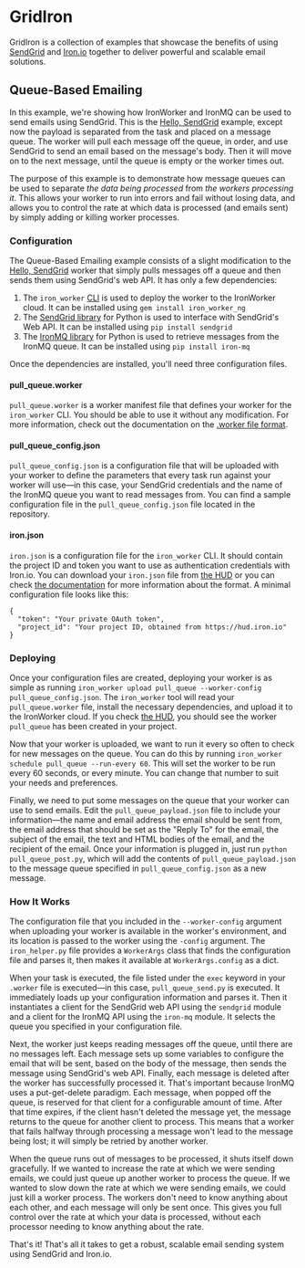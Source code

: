 # GridIron

GridIron is a collection of examples that showcase the benefits of using [SendGrid](http://www.sendgrid.com) and [Iron.io](http://www.iron.io) together to deliver powerful and scalable email solutions.

## Queue-Based Emailing

In this example, we're showing how IronWorker and IronMQ can be used to send emails using SendGrid. This is the [Hello, SendGrid](../simple_send) example, except now the payload is separated from the task and placed on a message queue. The worker will pull each message off the queue, in order, and use SendGrid to send an email based on the message's body. Then it will move on to the next message, until the queue is empty or the worker times out.

The purpose of this example is to demonstrate how message queues can be used to separate _the data being processed_ from _the workers processing it_. This allows your worker to run into errors and fail without losing data, and allows you to control the rate at which data is processed (and emails sent) by simply adding or killing worker processes.

### Configuration

The Queue-Based Emailing example consists of a slight modification to the [Hello, SendGrid](../simple_send) worker that simply pulls messages off a queue and then sends them using SendGrid's web API. It has only a few dependencies:

1. The `iron_worker` [CLI](http://dev.iron.io/worker/reference/cli/) is used to deploy the worker to the IronWorker cloud. It can be installed using `gem install iron_worker_ng`
2. The [SendGrid library](http://pypi.python.org/pypi/sendgrid) for Python is used to interface with SendGrid's Web API. It can be installed using `pip install sendgrid`
3. The [IronMQ library](http://pypi.python.org/pypi/iron-mq) for Python is used to retrieve messages from the IronMQ queue. It can be installed using `pip install iron-mq`

Once the dependencies are installed, you'll need three configuration files.

#### pull_queue.worker

`pull_queue.worker` is a worker manifest file that defines your worker for the `iron_worker` CLI. You should be able to use it without any modification. For more information, check out the documentation on the [.worker file format](http://dev.iron.io/worker/reference/dotworker).

#### pull_queue_config.json

`pull_queue_config.json` is a configuration file that will be uploaded with your worker to define the parameters that every task run against your worker will use&mdash;in this case, your SendGrid credentials and the name of the IronMQ queue you want to read messages from. You can find a sample configuration file in the `pull_queue_config.json` file located in the repository.

#### iron.json

`iron.json` is a configuration file for the `iron_worker` CLI. It should contain the project ID and token you want to use as authentication credentials with Iron.io. You can download your `iron.json` file from [the HUD](https://hud.iron.io) or you can check [the documentation](http://dev.iron.io/worker/reference/configuration) for more information about the format. A minimal configuration file looks like this:

	{
	  "token": "Your private OAuth token",
	  "project_id": "Your project ID, obtained from https://hud.iron.io"
	}

### Deploying

Once your configuration files are created, deploying your worker is as simple as running `iron_worker upload pull_queue --worker-config pull_queue_config.json`. The `iron_worker` tool will read your `pull_queue.worker` file, install the necessary dependencies, and upload it to the IronWorker cloud. If you check [the HUD](https://hud.iron.io), you should see the worker `pull_queue` has been created in your project.

Now that your worker is uploaded, we want to run it every so often to check for new messages on the queue. You can do this by running `iron_worker schedule pull_queue --run-every 60`. This will set the worker to be run every 60 seconds, or every minute. You can change that number to suit your needs and preferences.

Finally, we need to put some messages on the queue that your worker can use to send emails. Edit the `pull_queue_payload.json` file to include your information&mdash;the name and email address the email should be sent from, the email address that should be set as the "Reply To" for the email, the subject of the email, the text and HTML bodies of the email, and the recipient of the email. Once your information is plugged in, just run `python pull_queue_post.py`, which will add the contents of `pull_queue_payload.json` to the message queue specified in `pull_queue_config.json` as a new message.

### How It Works

The configuration file that you included in the `--worker-config` argument when uploading your worker is available in the worker's environment, and its location is passed to the worker using the `-config` argument. The `iron_helper.py` file provides a `WorkerArgs` class that finds the configuration file and parses it, then makes it available at `WorkerArgs.config` as a dict.

When your task is executed, the file listed under the `exec` keyword in your `.worker` file is executed&mdash;in this case, `pull_queue_send.py` is executed. It immediately loads up your configuration information and parses it. Then it instantiates a client for the SendGrid web API using the `sendgrid` module and a client for the IronMQ API using the `iron-mq` module. It selects the queue you specified in your configuration file.

Next, the worker just keeps reading messages off the queue, until there are no messages left. Each message sets up some variables to configure the email that will be sent, based on the body of the message, then sends the message using SendGrid's web API. Finally, each message is deleted after the worker has successfully processed it. That's important because IronMQ uses a put-get-delete paradigm. Each message, when popped off the queue, is reserved for that client for a configurable amount of time. After that time expires, if the client hasn't deleted the message yet, the message returns to the queue for another client to process. This means that a worker that fails halfway through processing a message won't lead to the message being lost; it will simply be retried by another worker.

When the queue runs out of messages to be processed, it shuts itself down gracefully. If we wanted to increase the rate at which we were sending emails, we could just queue up another worker to process the queue. If we wanted to slow down the rate at which we were sending emails, we could just kill a worker process. The workers don't need to know anything about each other, and each message will only be sent once. This gives you full control over the rate at which your data is processed, without each processor needing to know anything about the rate.

That's it! That's all it takes to get a robust, scalable email sending system using SendGrid and Iron.io.
